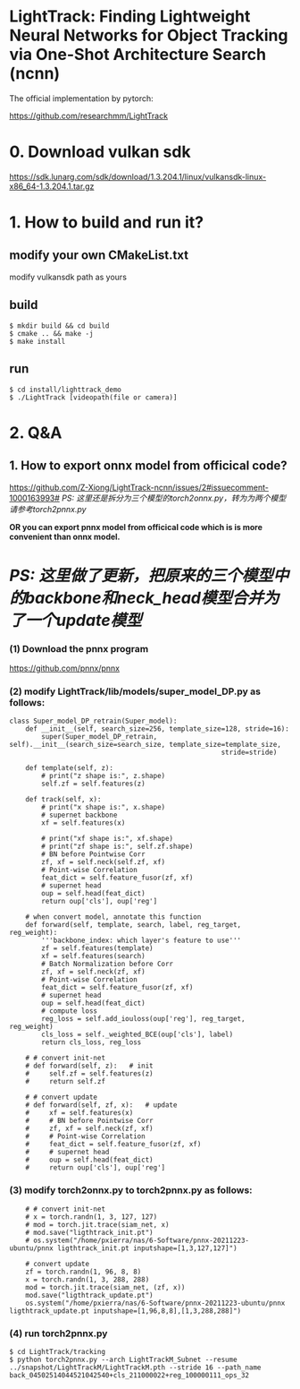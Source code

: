 # LightTrack: Finding Lightweight Neural Networks for Object Tracking via One-Shot Architecture Search (ncnn)

The official implementation by pytorch:

https://github.com/researchmm/LightTrack

# 0. Download vulkan sdk
https://sdk.lunarg.com/sdk/download/1.3.204.1/linux/vulkansdk-linux-x86_64-1.3.204.1.tar.gz

# 1. How to build and run it?

## modify your own CMakeList.txt
modify vulkansdk path as yours

## build
```
$ mkdir build && cd build
$ cmake .. && make -j 
$ make install
```

## run
```
$ cd install/lighttrack_demo
$ ./LightTrack [videopath(file or camera)]
```

# 2. Q&A

## 1. How to export onnx model from officical code?

https://github.com/Z-Xiong/LightTrack-ncnn/issues/2#issuecomment-1000163993# *PS: 这里还是拆分为三个模型的torch2onnx.py，转为为两个模型请参考torch2pnnx.py*


**OR you can export pnnx model from officical code which is is more convenient than onnx model.**

# *PS: 这里做了更新，把原来的三个模型中的backbone和neck_head模型合并为了一个update模型*
### (1) Download the pnnx program
https://github.com/pnnx/pnnx
### (2) modify LightTrack/lib/models/super_model_DP.py as follows:
```
class Super_model_DP_retrain(Super_model):
    def __init__(self, search_size=256, template_size=128, stride=16):
        super(Super_model_DP_retrain, self).__init__(search_size=search_size, template_size=template_size,
                                                     stride=stride)

    def template(self, z):
        # print("z shape is:", z.shape)
        self.zf = self.features(z)

    def track(self, x):
        # print("x shape is:", x.shape)
        # supernet backbone
        xf = self.features(x)

        # print("xf shape is:", xf.shape)
        # print("zf shape is:", self.zf.shape)
        # BN before Pointwise Corr
        zf, xf = self.neck(self.zf, xf)
        # Point-wise Correlation
        feat_dict = self.feature_fusor(zf, xf)
        # supernet head
        oup = self.head(feat_dict)
        return oup['cls'], oup['reg']

    # when convert model, annotate this function
    def forward(self, template, search, label, reg_target, reg_weight):
        '''backbone_index: which layer's feature to use'''
        zf = self.features(template)
        xf = self.features(search)
        # Batch Normalization before Corr
        zf, xf = self.neck(zf, xf)
        # Point-wise Correlation
        feat_dict = self.feature_fusor(zf, xf)
        # supernet head
        oup = self.head(feat_dict)
        # compute loss
        reg_loss = self.add_iouloss(oup['reg'], reg_target, reg_weight)
        cls_loss = self._weighted_BCE(oup['cls'], label)
        return cls_loss, reg_loss

    # # convert init-net
    # def forward(self, z):   # init
    #     self.zf = self.features(z)
    #     return self.zf

    # # convert update
    # def forward(self, zf, x):   # update
    #     xf = self.features(x)
    #     # BN before Pointwise Corr
    #     zf, xf = self.neck(zf, xf)
    #     # Point-wise Correlation
    #     feat_dict = self.feature_fusor(zf, xf)
    #     # supernet head
    #     oup = self.head(feat_dict)
    #     return oup['cls'], oup['reg']
```
### (3) modify torch2onnx.py to torch2pnnx.py as follows:
```
    # # convert init-net
    # x = torch.randn(1, 3, 127, 127)
    # mod = torch.jit.trace(siam_net, x)
    # mod.save("ligthtrack_init.pt")
    # os.system("/home/pxierra/nas/6-Software/pnnx-20211223-ubuntu/pnnx ligthtrack_init.pt inputshape=[1,3,127,127]")

    # convert update
    zf = torch.randn(1, 96, 8, 8)
    x = torch.randn(1, 3, 288, 288)
    mod = torch.jit.trace(siam_net, (zf, x))
    mod.save("ligthtrack_update.pt")
    os.system("/home/pxierra/nas/6-Software/pnnx-20211223-ubuntu/pnnx ligthtrack_update.pt inputshape=[1,96,8,8],[1,3,288,288]")
```
### (4) run torch2pnnx.py
```
$ cd LightTrack/tracking
$ python torch2pnnx.py --arch LightTrackM_Subnet --resume ../snapshot/LightTrackM/LightTrackM.pth --stride 16 --path_name back_04502514044521042540+cls_211000022+reg_100000111_ops_32
```

